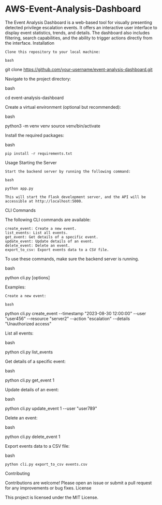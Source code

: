 # AWS-Event-Analysis-Dashboard

The Event Analysis Dashboard is a web-based tool for visually presenting detected privilege escalation events. It offers an interactive user interface to display event statistics, trends, and details. The dashboard also includes filtering, search capabilities, and the ability to trigger actions directly from the interface.
Installation

    Clone this repository to your local machine:

    bash

git clone https://github.com/your-username/event-analysis-dashboard.git

Navigate to the project directory:

bash

cd event-analysis-dashboard

Create a virtual environment (optional but recommended):

bash

python3 -m venv venv
source venv/bin/activate

Install the required packages:

bash

    pip install -r requirements.txt

Usage
Starting the Server

    Start the backend server by running the following command:

    bash

    python app.py

    This will start the Flask development server, and the API will be accessible at http://localhost:5000.

CLI Commands

The following CLI commands are available:

    create_event: Create a new event.
    list_events: List all events.
    get_event: Get details of a specific event.
    update_event: Update details of an event.
    delete_event: Delete an event.
    export_to_csv: Export events data to a CSV file.

To use these commands, make sure the backend server is running.

bash

python cli.py <command> [options]

Examples:

    Create a new event:

    bash

python cli.py create_event --timestamp "2023-08-30 12:00:00" --user "user456" --resource "server2" --action "escalation" --details "Unauthorized access"

List all events:

bash

python cli.py list_events

Get details of a specific event:

bash

python cli.py get_event 1

Update details of an event:

bash

python cli.py update_event 1 --user "user789"

Delete an event:

bash

python cli.py delete_event 1

Export events data to a CSV file:

bash

    python cli.py export_to_csv events.csv

Contributing

Contributions are welcome! Please open an issue or submit a pull request for any improvements or bug fixes.
License

This project is licensed under the MIT License.

